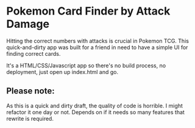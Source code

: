 # Pokemon Card Finder by Attack Damage

Hitting the correct numbers with attacks is crucial in Pokemon TCG. This quick-and-dirty app was built for a friend in need to have a simple UI for finding correct cards.

It's a HTML/CSS/Javascript app so there's no build process, no deployment, just open up index.html and go.

## Please note:

As this is a quick and dirty draft, the quality of code is horrible. I might refactor it one day or not. Depends on if it needs so many features that rewrite is required.